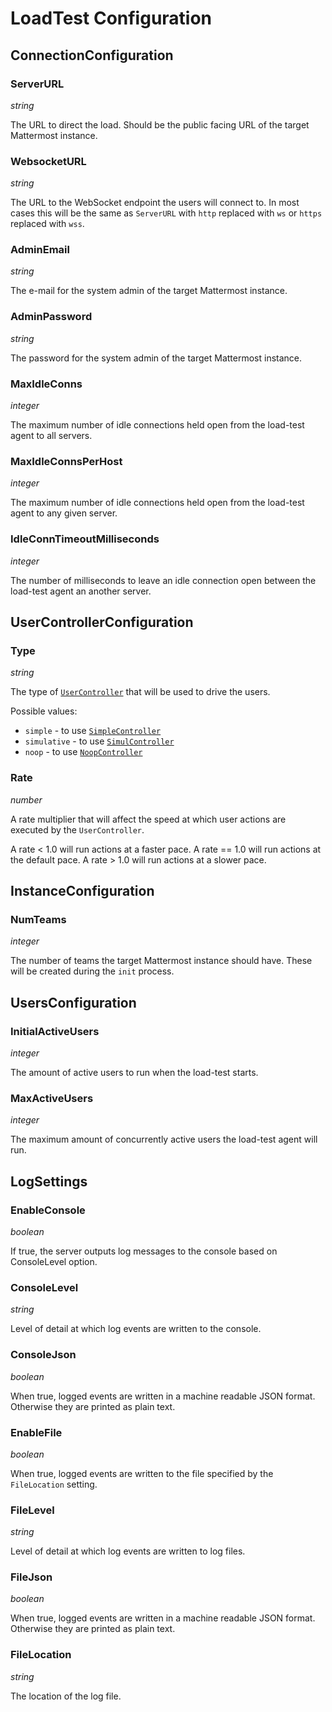 # LoadTest Configuration

## ConnectionConfiguration

### ServerURL

*string*

The URL to direct the load. Should be the public facing URL of the target Mattermost instance.

### WebsocketURL

*string*

The URL to the WebSocket endpoint the users will connect to.
In most cases this will be the same as `ServerURL` with `http` replaced with `ws` or `https` replaced with `wss`.

### AdminEmail

*string*

The e-mail for the system admin of the target Mattermost instance.

### AdminPassword

*string*

The password for the system admin of the target Mattermost instance.

### MaxIdleConns

*integer*

The maximum number of idle connections held open from the load-test agent to all servers.

### MaxIdleConnsPerHost

*integer*

The maximum number of idle connections held open from the load-test agent to any given server.

### IdleConnTimeoutMilliseconds

*integer*

The number of milliseconds to leave an idle connection open between the load-test agent an another server.

## UserControllerConfiguration

### Type

*string*

The type of [`UserController`](controllers.md) that will be used to drive the users.

Possible values:
- `simple` - to use [`SimpleController`](controllers.md#simplecontroller)
- `simulative`  - to use [`SimulController`](controllers.md#simulcontroller)
- `noop` - to use [`NoopController`](controllers.md#noopcontroller)

### Rate

*number*

A rate multiplier that will affect the speed at which user actions are executed by the `UserController`.

A rate < 1.0 will run actions at a faster pace.
A rate == 1.0 will run actions at the default pace.
A rate > 1.0 will run actions at a slower pace.

## InstanceConfiguration

### NumTeams

*integer*

The number of teams the target Mattermost instance should have.
These will be created during the `init` process.

## UsersConfiguration

### InitialActiveUsers

*integer*

The amount of active users to run when the load-test starts.

### MaxActiveUsers

*integer*

The maximum amount of concurrently active users the load-test agent will run.

## LogSettings

### EnableConsole

*boolean*

If true, the server outputs log messages to the console based on ConsoleLevel option.

### ConsoleLevel

*string*

Level of detail at which log events are written to the console.

### ConsoleJson

*boolean*

When true, logged events are written in a machine readable JSON format. Otherwise they are printed as plain text.

### EnableFile

*boolean*

When true, logged events are written to the file specified by the `FileLocation` setting.

### FileLevel

*string*

Level of detail at which log events are written to log files.

### FileJson

*boolean*

When true, logged events are written in a machine readable JSON format. Otherwise they are printed as plain text.

### FileLocation

*string*

The location of the log file.
